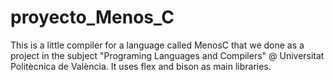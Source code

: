 # proyecto_Menos_C

This is a little compiler for a language called MenosC that we done as a project in the subject "Programing Languages and Compilers" @ Universitat Politècnica de València. It uses flex and bison as main libraries. 
